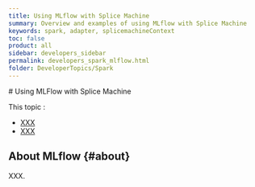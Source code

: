 ```yaml
---
title: Using MLflow with Splice Machine
summary: Overview and examples of using MLflow with Splice Machine
keywords: spark, adapter, splicemachineContext
toc: false
product: all
sidebar: developers_sidebar
permalink: developers_spark_mlflow.html
folder: DeveloperTopics/Spark
---
```

<section>
<div class="TopicContent" data-swiftype-index="true" markdown="1">
# Using MLFlow with Splice Machine

This topic :

* [XXX](#XXX)
* [XXX](#XXX)

## About MLflow {#about}

XXX.


</div>
</section>
